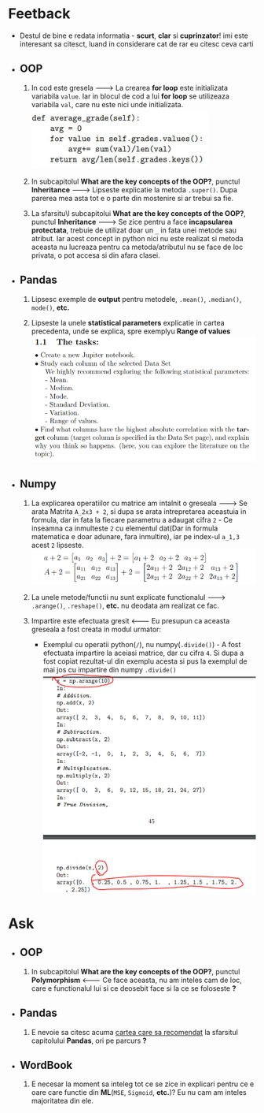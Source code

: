 # Feetback
- Destul de bine e redata informatia - **scurt**, **clar** si **cuprinzator**! imi este interesant sa citesct, luand in considerare cat de rar eu citesc ceva carti 

- ## OOP
  1. In cod este gresela ---> La crearea **for loop** este initializata variabila `value`. Iar in blocul de cod a lui **for loop** se utilizeaza variabila `val`, care nu este nici unde initializata.<br>![IMAGE](img/image.png)

  2. In subcapitolul **What are the key concepts of the OOP?**, punctul **Inheritance** ---> Lipseste explicatie la metoda `.super()`. Dupa parerea mea asta tot e o parte din mostenire si ar trebui sa fie.

  3. La sfarsitu\l subcapitolui **What are the key concepts of the OOP?**, punctul **Inheritance** ---> Se zice pentru a face **incapsularea protectata**, trebuie de utilizat doar un `_` in fata unei metode sau atribut. Iar acest concept in python nici nu este realizat si metoda aceasta nu lucreaza pentru ca metoda/atributul nu se face de loc privata, o pot accesa si din afara clasei.

- ## Pandas
  1. Lipsesc exemple de **output** pentru metodele, `.mean()`, `.median()`, `mode()`, **etc.**
  
  2. Lipseste la unele **statistical parameters** explicatie in cartea precedenta, unde se explica, spre exemplyu **Range of values**<br>![IMAGE](img/image-2.png)

- ## Numpy
  1. La explicarea operatiilor cu matrice am intalnit o greseala ---> Se arata Matrita `A_2x3 + 2`, si dupa se arata intrepretarea aceastuia in formula, dar
in fata la fiecare parametru a adaugat cifra `2` - Ce inseamna ca inmulteste `2` cu elementul dat(Dar in formula matematica e doar adunare, fara inmultire), iar pe index-ul `a_1,3` acest `2` lipseste.<br>![IMAGE](img/image.png.webp)
  
  2. La unele metode/functii nu sunt explicate functionalul ---> `.arange()`, `.reshape()`, **etc.** nu deodata am realizat ce fac.

  3. Impartire este efectuata gresit <--- Eu presupun ca aceasta greseala a fost creata in modul urmator: <br>
     - Exemplul cu operatii python(`/`), nu numpy(`.divide()`) - A fost efectuata impartire la aceiasi matrice, dar cu cifra `4`. Si dupa a fost copiat rezultat-ul din exemplu acesta si pus la exemplul de mai jos cu impartire din numpy `.divide()`<br>![IMAGE](img/image-3.png)

# Ask

- ## OOP
  1. In subcapitolul **What are the key concepts of the OOP?**, punctul **Polymorphism** <--- Ce face aceasta, nu am inteles cam de loc, care e functionalul lui si ce deosebit face si la ce se foloseste **?**

- ## Pandas
  1. E nevoie sa citesc acuma [cartea care sa recomendat](https://jakevdp.github.io/PythonDataScienceHandbook/) la sfarsitul capitolului **Pandas**, ori pe parcurs **?**

- ## WordBook
  1. E necesar la moment sa inteleg tot ce se zice in explicari pentru ce e oare care functie din **ML**(`MSE`, `Sigmoid`, **etc.**)? Eu nu cam am inteles majoritatea din ele.
